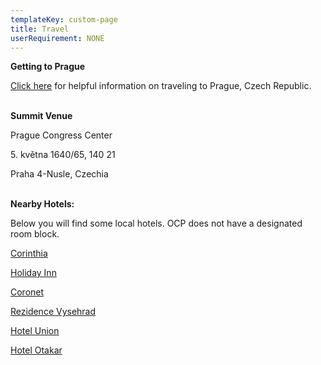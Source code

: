 ```yaml
---
templateKey: custom-page
title: Travel
userRequirement: NONE
---
```

**Getting to Prague**

<a href="https://www.pragueconvention.cz/important-information/#transportation" target="_blank">Click here</a> for helpful information on traveling to Prague, Czech Republic.

**<br>Summit Venue**

Prague Congress Center

<p>5. května 1640/65, 140 21

Praha 4-Nusle, Czechia

**<br>Nearby Hotels:** 

Below you will find some local hotels. OCP does not have a designated room block.

<a href="https://www.corinthia.com/prague/" target="_blank">Corinthia</a>

<a href="https://www.ihg.com/holidayinn/hotels/us/en/prague/prgnp/hoteldetail?cm*mmc=GoogleMaps-*-HI-*\-CZ-*-PRGNP" target="_blank">Holiday Inn</a>

<a href="https://coronet.cz/" target="_blank">Coronet</a>

<a href="https://www.rezidencevysehrad.com/en/" target="_blank">Rezidence Vysehrad</a>

<a href="http://www.hotelunion.cz/" target="_blank">Hotel Union</a>

<a href="https://www.hotelotakar.cz/home" target="_blank">Hotel Otakar</a>